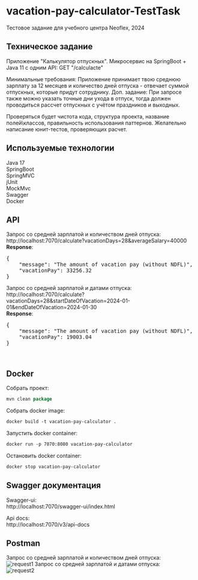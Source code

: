 # vacation-pay-calculator-TestTask
Тестовое задание для учебного центра Neoflex, 2024
## Техническое задание
Приложение "Калькулятор отпускных".
Микросервис на SpringBoot + Java 11 c одним API:
GET "/calculacte"

Минимальные требования: Приложение принимает твою среднюю зарплату за 12 месяцев и количество дней отпуска - отвечает суммой отпускных, которые придут сотруднику.
Доп. задание: При запросе также можно указать точные дни ухода в отпуск, тогда должен проводиться рассчет отпускных с учётом праздников и выходных.

Проверяться будет чистота кода, структура проекта, название полей\классов, правильность использования паттернов. Желательно написание юнит-тестов, проверяющих расчет.
## Используемые технологии
Java 17 <br/>
SpringBoot <br/>
SpringMVC <br/>
jUnit <br/>
MockMvc <br/>
Swagger <br/>
Docker
## API
Запрос со средней зарплатой и количеством дней отпуска: <br/>
http://localhost:7070/calculate?vacationDays=28&averageSalary=40000 <br/>
**Response**:
<pre>
{ 
    "message": "The amount of vacation pay (without NDFL)",
    "vacationPay": 33256.32
}
</pre>
Запрос со средней зарплатой и датами отпуска: <br/>
http://localhost:7070/calculate?vacationDays=28&startDateOfVacation=2024-01-01&endDateOfVacation=2024-01-30 <br/>
**Response**:
<pre>
{
    "message": "The amount of vacation pay (without NDFL)",
    "vacationPay": 19003.04
}</pre>
<br/>

## Docker
Собрать проект:
```java
mvn clean package
```

Собрать docker image:
```dockerfile
docker build -t vacation-pay-calculator .
```

Запустить docker container:
```dockerfile
docker run -p 7070:8080 vacation-pay-calculator
```

Остановить docker container:
```dockerfile
docker stop vacation-pay-calculator
```
## Swagger документация
Swagger-ui: <br/>
http://localhost:7070/swagger-ui/index.html

Api docs: <br/>
http://localhost:7070/v3/api-docs
## Postman
Запрос со средней зарплатой и количеством дней отпуска: <br/>
![request1](https://github.com/sosadwaden/vacation-pay-calculator-TestTask/assets/106944660/ed48e562-be8a-4c95-9d22-0fb2d570e5ef)
Запрос со средней зарплатой и датами отпуска: <br/>
![request2](https://github.com/sosadwaden/vacation-pay-calculator-TestTask/assets/106944660/8ac0ae1c-9a30-4d33-a185-4d4ee4fbae67)

